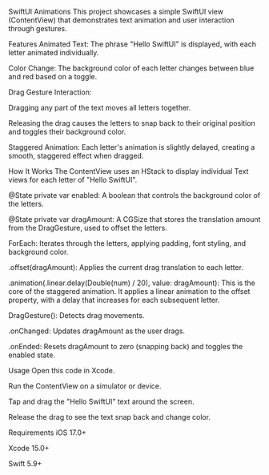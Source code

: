 SwiftUI Animations
This project showcases a simple SwiftUI view (ContentView) that demonstrates text animation and user interaction through gestures.

Features
Animated Text: The phrase "Hello SwiftUI" is displayed, with each letter animated individually.

Color Change: The background color of each letter changes between blue and red based on a toggle.

Drag Gesture Interaction:

Dragging any part of the text moves all letters together.

Releasing the drag causes the letters to snap back to their original position and toggles their background color.

Staggered Animation: Each letter's animation is slightly delayed, creating a smooth, staggered effect when dragged.

How It Works
The ContentView uses an HStack to display individual Text views for each letter of "Hello SwiftUI".

@State private var enabled: A boolean that controls the background color of the letters.

@State private var dragAmount: A CGSize that stores the translation amount from the DragGesture, used to offset the letters.

ForEach: Iterates through the letters, applying padding, font styling, and background color.

.offset(dragAmount): Applies the current drag translation to each letter.

.animation(.linear.delay(Double(num) / 20), value: dragAmount): This is the core of the staggered animation. It applies a linear animation to the offset property, with a delay that increases for each subsequent letter.

DragGesture(): Detects drag movements.

.onChanged: Updates dragAmount as the user drags.

.onEnded: Resets dragAmount to zero (snapping back) and toggles the enabled state.

Usage
Open this code in Xcode.

Run the ContentView on a simulator or device.

Tap and drag the "Hello SwiftUI" text around the screen.

Release the drag to see the text snap back and change color.

Requirements
iOS 17.0+

Xcode 15.0+

Swift 5.9+
